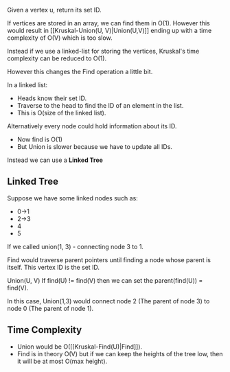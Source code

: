 Given a vertex u, return its set ID.

If vertices are stored in an array, we can find them in O(1). However this would result in [[Kruskal-Union(U, V)|Union(U,V)]] ending up with a time complexity of O(V) which is too slow.

Instead if we use a linked-list for storing the vertices, Kruskal's time complexity can be reduced to O(1).

However this changes the Find operation a little bit.

In a linked list: 
- Heads know their set ID.
- Traverse to the head to find the ID of an element in the list.
- This is O(size of the linked list).

Alternatively every node could hold information about its ID.
- Now find is O(1)
- But Union is slower because we have to update all IDs.

Instead we can use a **Linked Tree**

## Linked Tree

Suppose we have some linked nodes such as:
- 0->1
- 2->3
- 4
- 5

If we called union(1, 3) - connecting node 3 to 1.

Find would traverse parent pointers until finding a node whose parent is itself. This vertex ID is the set ID.

Union(U, V)
If find(U) != find(V) then we can set the parent(find(U)) = find(V).

In this case, Union(1,3) would connect node 2 (The parent of node 3) to node 0 (The parent of node 1).

## Time Complexity

- Union would be O([[Kruskal-Find(U)|Find]]).
- Find is in theory O(V) but if we can keep the heights of the tree low, then it will be at most O(max height).